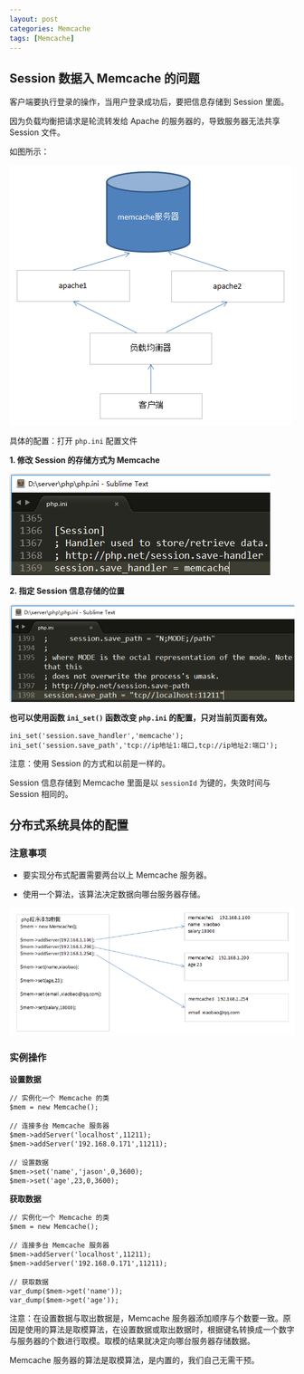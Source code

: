 ```yaml
---
layout: post
categories: Memcache
tags: [Memcache]
---
```


## Session 数据入 Memcache 的问题

客户端要执行登录的操作，当用户登录成功后，要把信息存储到 Session 里面。

因为负载均衡把请求是轮流转发给 Apache 的服务器的，导致服务器无法共享 Session 文件。

如图所示：

![01.png](/static/images/20170409/01.png)

具体的配置：打开 `php.ini` 配置文件

**1. 修改 Session 的存储方式为 Memcache**

![02.png](/static/images/20170409/02.png)

**2. 指定 Session 信息存储的位置**

![03.png](/static/images/20170409/03.png)

**也可以使用函数 `ini_set()` 函数改变 `php.ini` 的配置，只对当前页面有效。**

```
ini_set('session.save_handler','memcache');
ini_set('session.save_path','tcp://ip地址1:端口,tcp://ip地址2:端口');
```

注意：使用 Session 的方式和以前是一样的。

Session 信息存储到 Memcache 里面是以 `sessionId` 为键的，失效时间与 Session 相同的。

## 分布式系统具体的配置

### 注意事项

* 要实现分布式配置需要两台以上 Memcache 服务器。

* 使用一个算法，该算法决定数据向哪台服务器存储。

![04.png](/static/images/20170409/04.png)

### 实例操作

**设置数据**

```
// 实例化一个 Memcache 的类
$mem = new Memcache();

// 连接多台 Memcache 服务器
$mem->addServer('localhost',11211);
$mem->addServer('192.168.0.171',11211);

// 设置数据
$mem->set('name','jason',0,3600);
$mem->set('age',23,0,3600);
```

**获取数据**

```
// 实例化一个 Memcache 的类
$mem = new Memcache();

// 连接多台 Memcache 服务器
$mem->addServer('localhost',11211);
$mem->addServer('192.168.0.171',11211);

// 获取数据
var_dump($mem->get('name'));
var_dump($mem->get('age'));
```

注意：在设置数据与取出数据是，Memcache 服务器添加顺序与个数要一致。原因是使用的算法是取模算法，在设置数据或取出数据时，根据键名转换成一个数字与服务器的个数进行取模。取模的结果就决定向哪台服务器存储数据。

Memcache 服务器的算法是取模算法，是内置的，我们自己无需干预。